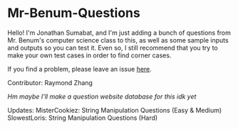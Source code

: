 # Mr-Benum-Questions

Hello! I'm Jonathan Sumabat, and I'm just adding a bunch of questions from Mr. Benum's computer science class to this, as well as some sample inputs and outputs so you can test it. Even so, I still recommend that you try to make your own test cases in order to find corner cases.

If you find a problem, please leave an issue [here](https://github.com/MisterCookiez/Mr-Benum-Questions/issues).

Contributor: Raymond Zhang

*Hm maybe I'll make a question website database for this idk yet*

Updates:
MisterCookiez: String Manipulation Questions (Easy & Medium)
SlowestLoris: String Manipulation Questions (Hard)
